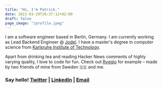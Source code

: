 ```yaml
---
title: "Hi, I'm Patrick."
date: 2021-03-29T20:37:12+02:00
draft: false
page_image: "/profile.jpeg"
---
```


I am a software engineer based in Berlin, Germany. I am currently working as Lead Backend Engineer @ [Jodel](https://jodel.com). I have a master's degree in computer science from [Karlsruhe Institute of Technology](https://www.kit.edu/english/).

Apart from drinking tea and reading Hacker News comments of highly varying quality, I love to code for fun. Check out [Ryggio](https://apps.apple.com/us/app/ryggio-party-game/id1451639042) for example – made by two friends of mine from Sweden 🇸🇪 and me.

### Say hello! [Twitter](http://twitter.com/ppati000) | [LinkedIn](https://www.linkedin.com/in/patrick-petrovic/) | [Email](mailto:ppati000@me.com)
